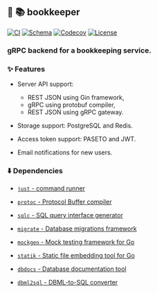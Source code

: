 ## :hamster: :books: **bookkeeper**

[![CI][ci-shield]][ci-url]
[![Schema][schema-shield]][schema-url]
[![Codecov][codecov-shield]][codecov-url]
[![License][license-shield]][license-url]

### gRPC backend for a bookkeeping service.

### :sparkles: Features

- Server API support:
    - REST JSON using Gin framework,
    - gRPC using protobuf compiler,
    - REST JSON using gRPC gateway.

- Storage support: PostgreSQL and Redis.

- Access token support: PASETO and JWT.

- Email notifications for new users.

### :arrow_down: Dependencies

- [`just` - command runner](https://just.systems/)

- [`protoc` - Protocol Buffer compiler](https://grpc.io/schema/protoc-installation/)

- [`sqlc` - SQL query interface generator](https://sqlc.dev/)

- [`migrate` - Database migrations framework](https://github.com/golang-migrate/migrate)

- [`mockgen` - Mock testing framework for Go](https://github.com/golang/mock)

- [`statik` - Static file embedding tool for Go](https://github.com/rakyll/statik)

- [`dbdocs` - Database documentation tool](https://dbdocs.io/)

- [`dbml2sql` - DBML-to-SQL converter](https://dbml.dbdiagram.io/cli/)

<!-- MARKDOWN LINKS -->

[ci-shield]: https://img.shields.io/github/actions/workflow/status/tensorush/bookkeeper/ci.yaml?branch=main&style=for-the-badge&logo=github&label=CI&labelColor=black
[ci-url]: https://github.com/tensorush/bookkeeper/blob/main/.github/workflows/ci.yaml
[schema-shield]: https://img.shields.io/badge/click-2596BE?style=for-the-badge&logo=go&logoColor=2596BE&label=schema&labelColor=black
[schema-url]: https://dbdocs.io/tensorush/bookkeeper
[codecov-shield]: https://img.shields.io/codecov/c/github/tensorush/bookkeeper?style=for-the-badge&labelColor=black
[codecov-url]: https://app.codecov.io/gh/tensorush/bookkeeper
[license-shield]: https://img.shields.io/github/license/tensorush/bookkeeper.svg?style=for-the-badge&labelColor=black
[license-url]: https://github.com/tensorush/bookkeeper/blob/main/LICENSE.md
